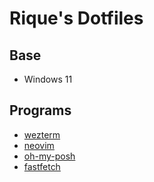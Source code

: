 # Rique's Dotfiles

## Base
- Windows 11

## Programs
- [wezterm](/.config/wezterm/)
- [neovim](/.config/nvim/)
- [oh-my-posh](/.config/oh-my-posh/)
- [fastfetch](/.config/fastfetch/)
